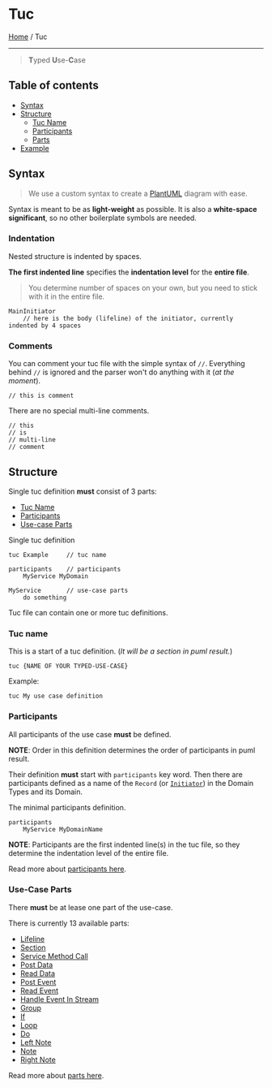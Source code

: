 Tuc
===

[Home](/tuc-console/) / Tuc

---

> **T**yped **U**se-**C**ase

## Table of contents
- [Syntax](/tuc-console/tuc/#syntax)
- [Structure](/tuc-console/tuc/#structure)
    - [Tuc Name](/tuc-console/tuc/#tuc-name)
    - [Participants](/tuc-console/tuc/#participants)
    - [Parts](/tuc-console/tuc/#use-case-parts)
- [Example](/tuc-console/tuc/example.html)

## Syntax
> We use a custom syntax to create a [PlantUML](https://plantuml.com/) diagram with ease.

Syntax is meant to be as **light-weight** as possible. It is also a **white-space significant**, so no other boilerplate symbols are needed.

### Indentation
Nested structure is indented by spaces.

**The first indented line** specifies the **indentation level** for the **entire file**.

> You determine number of spaces on your own, but you need to stick with it in the entire file.

```tuc
MainInitiator
    // here is the body (lifeline) of the initiator, currently indented by 4 spaces
```

### Comments
You can comment your tuc file with the simple syntax of `//`.
Everything behind `//` is ignored and the parser won't do anything with it (_at the moment_).

```tuc
// this is comment
```

There are no special multi-line comments.
```tuc
// this
// is
// multi-line
// comment
```

## Structure
Single tuc definition **must** consist of 3 parts:
* [Tuc Name](/tuc-console/tuc/#tuc-name)
* [Participants](/tuc-console/tuc/#participants)
* [Use-case Parts](/tuc-console/tuc/#use-case-parts)

Single tuc definition
```tuc
tuc Example     // tuc name

participants    // participants
    MyService MyDomain

MyService       // use-case parts
    do something
```

Tuc file can contain one or more tuc definitions.

### Tuc name
This is a start of a tuc definition. (_It will be a section in puml result._)

`tuc {NAME OF YOUR TYPED-USE-CASE}`

Example:
```tuc
tuc My use case definition
```

### Participants
All participants of the use case **must** be defined.

**NOTE**: Order in this definition determines the order of participants in puml result.

Their definition **must** start with `participants` key word.
Then there are participants defined as a name of the `Record` (or [`Initiator`](/tuc-console/domain/#initiator)) in the Domain Types and its Domain.

The minimal participants definition.
```tuc
participants
    MyService MyDomainName
```

**NOTE**: Participants are the first indented line(s) in the tuc file, so they determine the indentation level of the entire file.

Read more about [participants here](/tuc-console/tuc/participants.html).

### Use-Case Parts
There **must** be at lease one part of the use-case.

There is currently 13 available parts:
* [Lifeline](/tuc-console/tuc/parts.html#lifeline)
* [Section](/tuc-console/tuc/parts.html#section)
* [Service Method Call](/tuc-console/tuc/parts.html#service-method-call)
* [Post Data](/tuc-console/tuc/parts.html#post-data)
* [Read Data](/tuc-console/tuc/parts.html#read-data)
* [Post Event](/tuc-console/tuc/parts.html#post-event)
* [Read Event](/tuc-console/tuc/parts.html#read-event)
* [Handle Event In Stream](/tuc-console/tuc/parts.html#handle-event-in-stream)
* [Group](/tuc-console/tuc/parts.html#group)
* [If](/tuc-console/tuc/parts.html#if)
* [Loop](/tuc-console/tuc/parts.html#loop)
* [Do](/tuc-console/tuc/parts.html#do)
* [Left Note](/tuc-console/tuc/parts.html#left-note)
* [Note](/tuc-console/tuc/parts.html#note)
* [Right Note](/tuc-console/tuc/parts.html#right-note)

Read more about [parts here](/tuc-console/tuc/parts.html).
